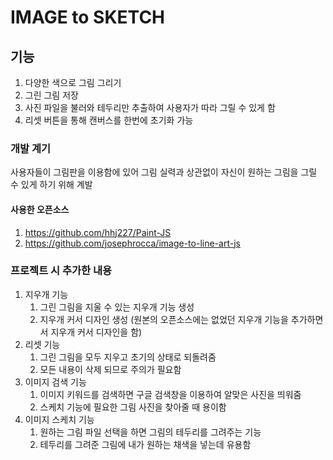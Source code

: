 # IMAGE to SKETCH

## 기능
1. 다양한 색으로 그림 그리기
2. 그린 그림 저장
3. 사진 파일을 불러와 테두리만 추출하여 사용자가 따라 그릴 수 있게 함
4. 리셋 버튼을 통해 캔버스를 한번에 초기화 가능


### 개발 계기
사용자들이 그림판을 이용함에 있어 그림 실력과 상관없이 자신이 원하는 그림을 그릴 수 있게 하기 위해 계발


#### 사용한 오픈소스
1. https://github.com/hhj227/Paint-JS 
2. https://github.com/josephrocca/image-to-line-art-js



### 프로젝트 시 추가한 내용
1. 지우개 기능
   1. 그린 그림을 지울 수 있는 지우개 기능 생성
   2. 지우개 커서 디자인 생성 
   (원본의 오픈소스에는 없었던 지우개 기능을 추가하면서 지우개 커서 디자인을 함)
2. 리셋 기능
   1. 그린 그림을 모두 지우고 초기의 상태로 되돌려줌
   2. 모든 내용이 삭제 되므로 주의가 필요함
3. 이미지 검색 기능
   1. 이미지 키워드를 검색하면 구글 검색창을 이용하여 알맞은 사진을 띄워줌
   2. 스케치 기능에 필요한 그림 사진을 찾아줄 때 용이함
4. 이미지 스케치 기능
   1. 원하는 그림 파일 선택을 하면 그림의 테두리를 그려주는 기능
   2. 테두리를 그려준 그림에 내가 원하는 채색을 넣는데 유용함  
   
